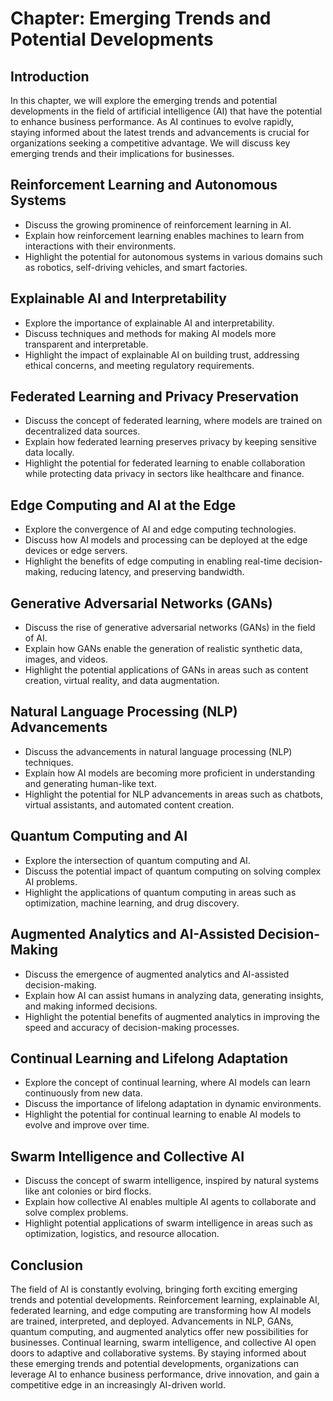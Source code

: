 Chapter: Emerging Trends and Potential Developments
===================================================

Introduction
------------

In this chapter, we will explore the emerging trends and potential developments in the field of artificial intelligence (AI) that have the potential to enhance business performance. As AI continues to evolve rapidly, staying informed about the latest trends and advancements is crucial for organizations seeking a competitive advantage. We will discuss key emerging trends and their implications for businesses.

Reinforcement Learning and Autonomous Systems
---------------------------------------------

* Discuss the growing prominence of reinforcement learning in AI.
* Explain how reinforcement learning enables machines to learn from interactions with their environments.
* Highlight the potential for autonomous systems in various domains such as robotics, self-driving vehicles, and smart factories.

Explainable AI and Interpretability
-----------------------------------

* Explore the importance of explainable AI and interpretability.
* Discuss techniques and methods for making AI models more transparent and interpretable.
* Highlight the impact of explainable AI on building trust, addressing ethical concerns, and meeting regulatory requirements.

Federated Learning and Privacy Preservation
-------------------------------------------

* Discuss the concept of federated learning, where models are trained on decentralized data sources.
* Explain how federated learning preserves privacy by keeping sensitive data locally.
* Highlight the potential for federated learning to enable collaboration while protecting data privacy in sectors like healthcare and finance.

Edge Computing and AI at the Edge
---------------------------------

* Explore the convergence of AI and edge computing technologies.
* Discuss how AI models and processing can be deployed at the edge devices or edge servers.
* Highlight the benefits of edge computing in enabling real-time decision-making, reducing latency, and preserving bandwidth.

Generative Adversarial Networks (GANs)
--------------------------------------

* Discuss the rise of generative adversarial networks (GANs) in the field of AI.
* Explain how GANs enable the generation of realistic synthetic data, images, and videos.
* Highlight the potential applications of GANs in areas such as content creation, virtual reality, and data augmentation.

Natural Language Processing (NLP) Advancements
----------------------------------------------

* Discuss the advancements in natural language processing (NLP) techniques.
* Explain how AI models are becoming more proficient in understanding and generating human-like text.
* Highlight the potential for NLP advancements in areas such as chatbots, virtual assistants, and automated content creation.

Quantum Computing and AI
------------------------

* Explore the intersection of quantum computing and AI.
* Discuss the potential impact of quantum computing on solving complex AI problems.
* Highlight the applications of quantum computing in areas such as optimization, machine learning, and drug discovery.

Augmented Analytics and AI-Assisted Decision-Making
---------------------------------------------------

* Discuss the emergence of augmented analytics and AI-assisted decision-making.
* Explain how AI can assist humans in analyzing data, generating insights, and making informed decisions.
* Highlight the potential benefits of augmented analytics in improving the speed and accuracy of decision-making processes.

Continual Learning and Lifelong Adaptation
------------------------------------------

* Explore the concept of continual learning, where AI models can learn continuously from new data.
* Discuss the importance of lifelong adaptation in dynamic environments.
* Highlight the potential for continual learning to enable AI models to evolve and improve over time.

Swarm Intelligence and Collective AI
------------------------------------

* Discuss the concept of swarm intelligence, inspired by natural systems like ant colonies or bird flocks.
* Explain how collective AI enables multiple AI agents to collaborate and solve complex problems.
* Highlight potential applications of swarm intelligence in areas such as optimization, logistics, and resource allocation.

Conclusion
----------

The field of AI is constantly evolving, bringing forth exciting emerging trends and potential developments. Reinforcement learning, explainable AI, federated learning, and edge computing are transforming how AI models are trained, interpreted, and deployed. Advancements in NLP, GANs, quantum computing, and augmented analytics offer new possibilities for businesses. Continual learning, swarm intelligence, and collective AI open doors to adaptive and collaborative systems. By staying informed about these emerging trends and potential developments, organizations can leverage AI to enhance business performance, drive innovation, and gain a competitive edge in an increasingly AI-driven world.

